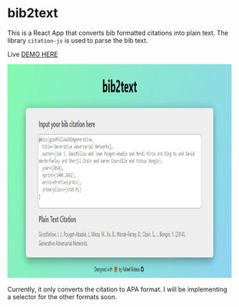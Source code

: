 # bib2text
This is a React App that converts bib formatted citations into plain text. The library `citation-js` is used to parse the bib text.

Live [DEMO HERE](https://silly-lamport-34f528.netlify.app/)

<p align="center">
  <img height="480" height="300" src="/images/snap.png">
</p>

Currently, it only converts the citation to APA format. I will be implementing a selector for the other formats soon.